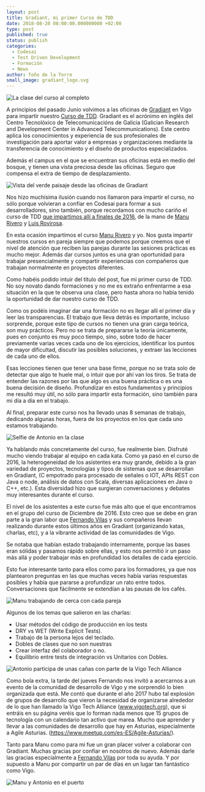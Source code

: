 ```yaml
---
layout: post
title: Gradiant, mi primer Curso de TDD
date: 2018-08-20 08:00:00.000000000 +02:00
type: post
published: true
status: publish
categories:
  - Codesai
  - Test Driven Development
  - Formación
  - News
author: Toño de la Torre
small_image: gradiant_logo.svg
---
```


<img src="/assets/gradiant18_all_group.JPG" alt="La clase del curso al completo" />

A principios del pasado Junio volvimos a las oficinas de [Gradiant](https://www.gradiant.org/) en Vigo para impartir nuestro [Curso de TDD](https://www.codesai.com/curso-de-tdd/). Gradiant es el acrónimo en inglés del Centro Tecnolóxico de Telecomunicacións de Galicia (Galician Research and Development Center in Advanced Telecommunications). Este centro aplica los conocimientos y experiencia de sus profesionales de investigación para aportar valor a empresas y organizaciones mediante la transferencia de conocimiento y el diseño de productos especializados.

Además el campus en el que se encuentran sus oficinas está en medio del bosque, y tienen una vista preciosa desde las oficinas. Seguro que compensa el extra de tiempo de desplazamiento.

<img src="/assets/gradiant18_landscape.JPG" alt="Vista del verde paisaje desde las oficinas de Gradiant" />

Nos hizo muchísima ilusión cuando nos llamaron para impartir el curso, no sólo porque volvieran a confiar en Codesai para formar a sus desarrolladores, sino también, porque recordamos con mucho cariño el curso de TDD [que impartimos allí a finales de 2016](/2016/12/estuvimos-en-gradiant), de la mano de [Manu Rivero](https://twitter.com/trikitrok) y [Luis Rovirosa](https://twitter.com/luisrovirosa).

En esta ocasión impartimos el curso [Manu Rivero](https://twitter.com/trikitrok) y yo. Nos gusta impartir nuestros cursos en pareja siempre que podemos porque creemos que el nivel de atención que reciben las parejas durante las sesiones prácticas es mucho mejor. Además dar cursos juntos es una gran oportunidad para trabajar presencialmente y compartir experiencias con compañeros que trabajan normalmente en proyectos diferentes. 

Como habéis podido intuir del título del post, fue mi primer curso de TDD. No soy novato dando formaciones y no me es extraño enfrentarme a esa situación en la que te observa una clase, pero hasta ahora no había tenido la oportunidad de dar nuestro curso de TDD. 

Como os podéis imaginar dar una formación no es llegar allí el primer día y leer las transparencias. El trabajo que lleva detrás es importante, incluso sorprende, porque este tipo de cursos no tienen una gran carga teórica, son muy prácticos. Pero no se trata de prepararse la teoría únicamente, pues en conjunto es muy poco tiempo, sino, sobre todo  de hacer previamente varias veces cada uno de los ejercicios, identificar los puntos de mayor dificultad, discutir las posibles soluciones, y extraer las lecciones de cada uno de ellos.

Esas lecciones tienen que tener una base firme, porque no se trata solo de detectar que algo te huele mal, o intuir que por ahí van los tiros. Se trata de entender las razones por las que algo es una buena práctica o es una buena decisión de diseño. Profundizar en estos fundamentos y principios me resultó muy útil, no sólo para impartir esta formación, sino también para mi día a día en el trabajo.

Al final, preparar este curso nos ha llevado unas 8 semanas de trabajo, dedicando algunas horas, fuera de  los proyectos en los que cada uno estamos trabajando.


<img src="/assets/gradiant18_selfie.JPG" alt="Selfie de Antonio en la clase" />



Ya hablando más concretamente del curso, fue realmente bien. Disfruté mucho viendo trabajar al equipo en cada kata. Como ya pasó en el curso de 2016, la heterogeneidad de los asistentes era muy grande, debido a la gran variedad de proyectos, tecnologías y tipos de sistemas que se desarrollan en Gradiant, (C empotrado para procesado de señales o IOT, APIs REST con Java o node, análisis de datos con Scala, diversas aplicaciones en Java o C++, etc.). Esta diversidad hizo que surgieran conversaciones y debates muy interesantes durante el curso.

El nivel de los asistentes a este curso fue más alto que el que encontramos en el grupo del curso de Diciembre de 2016. Esto creo que se debe en gran parte a la gran labor que [Fernando Vilas](https://twitter.com/fer_vilas) y sus compañeros llevan realizando durante estos últimos años en Gradiant (organizando katas, charlas, etc), y a la vibrante actividad de las comunidades de Vigo.

Se notaba que habían estado trabajando internamente, porque las bases eran sólidas y pasamos rápido sobre ellas, y esto nos  permitió ir un paso más allá y poder trabajar más en profundidad los detalles de cada ejercicio.

Esto fue interesante tanto para ellos como para los formadores, ya que nos plantearon preguntas en las que muchas veces había varias respuestas posibles y había que pararse a profundizar un rato entre todos. Conversaciones que fácilmente se extendían a las pausas de los cafés. 

<img src="/assets/gradiant18_pair.JPG" alt="Manu trabajando de cerca con cada pareja" />


Algunos de los temas que salieron en las charlas:

- Usar métodos del código de producción en los tests
- DRY vs WET (Write Explicit Tests).
- Trabajo de la persona lejos del teclado.
- Dobles de clases que no son nuestras
- Crear interfaz del colaborador o no.
- Equilibrio entre tests de integración vs Unitarios con Dobles.


<img src="/assets/gradiant18_vigo_tech.JPG" alt="Antonio participa de unas cañas con parte de la Vigo Tech Alliance" />


Como bola extra, la tarde del jueves Fernando nos invitó a acercarnos a un evento de la comunidad de desarrollo de Vigo y me sorprendió lo bien organizada que está. Me contó que durante el año 2017 hubo tal explosión de grupos de desarrollo que vieron la necesidad de organizarse alrededor de lo que han llamado la Vigo Tech Alliance (www.vigotech.org), que si entráis en su página veréis que lo forman nada menos que 15 grupos de tecnología con un calendario tan activo que marea. Mucho que aprender y llevar a las comunidades de desarrollo que hay en Asturias, especialmente a Agile Asturias. (https://www.meetup.com/es-ES/Agile-Asturias/).

Tanto para Manu como para mi fue un gran placer volver a colaborar con Gradiant.
Muchas gracias por confiar en nosotros de nuevo. Además darle las gracias especialmente a [Fernando Vilas](https://twitter.com/fer_vilas) por toda su ayuda. Y por supuesto a Manu por compartir un par de días en un lugar tan fantástico como Vigo. 


<img src="/assets/gradiant18_manu_and_antonio.JPG" alt="Manu y Antonio en el puerto" />
